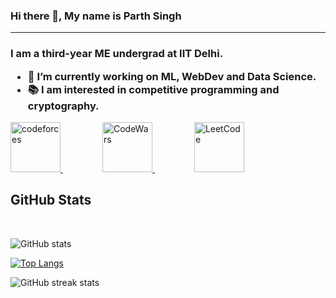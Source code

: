 ### Hi there 👋, My name is Parth Singh
---

<h3>I am a third-year ME undergrad at IIT Delhi.

- 🔭 I’m currently working on ML, WebDev and Data Science. 
- 📚  I am interested in competitive programming and cryptography. 

</h3>
<a href="https://codeforces.com/profile/parz_414">
<img 
  title="CodeForces" 
  src= "https://cdn.iconscout.com/icon/free/png-256/free-code-forces-3521352-2944796.png"
  alt="codeforces" 
  height='80'>
</a>
&nbsp; &nbsp; &nbsp;&nbsp; &nbsp; &nbsp;&nbsp; &nbsp; &nbsp;
<a href="https://www.codewars.com/users/paz414">
<img 
  title="CodeWars" 
  src= "https://pbs.twimg.com/profile_images/1750534926779236357/okHhHIys_400x400.jpg"
  alt="CodeWars" 
  height='80'>
</a>
&nbsp; &nbsp; &nbsp;&nbsp; &nbsp; &nbsp;&nbsp; &nbsp; &nbsp;
</h5>
<a href="https://leetcode.com/u/parz_414/">
<img 
  title="LeetCode" 
  src= "https://upload.wikimedia.org/wikipedia/commons/thumb/0/0a/LeetCode_Logo_black_with_text.svg/1280px-LeetCode_Logo_black_with_text.svg.png"
  alt="LeetCode" 
  height='80'>
</a>

## GitHub Stats
<br>

![GitHub stats](https://github-readme-stats.vercel.app/api?username=paz414&show_icons=true)  

[![Top Langs](https://github-readme-stats.vercel.app/api/top-langs/?username=paz414)](https://github.com/anuraghazra/github-readme-stats)

![GitHub streak stats](https://streak-stats.demolab.com/?user=paz414)  
